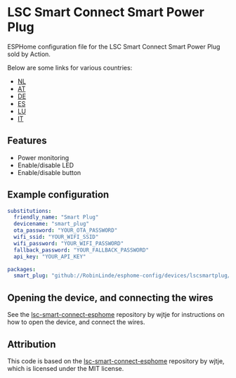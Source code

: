 # LSC Smart Connect Smart Power Plug

ESPHome configuration file for the LSC Smart Connect Smart Power Plug sold by Action.

Below are some links for various countries:

- [NL](https://www.action.com/nl-nl/p/3202087/lsc-smart-connect-slimme-stekker/)
- [AT](https://www.action.com/de-at/p/3202087/lsc-smart-connect-intelligenter-stecker/)
- [DE](https://www.action.com/de-de/p/3202087/lsc-smart-connect-intelligenter-stecker/)
- [ES](https://www.action.com/es-es/p/3202087/enchufe-inteligente-lsc-smart-connect/)
- [LU](https://www.action.com/fr-lu/p/3202087/prise-connectee-lsc-smart-connect/)
- [IT](https://www.action.com/it-it/p/3202087/presa-intelligente-lsc-smart-connect/)

## Features

- Power monitoring
- Enable/disable LED
- Enable/disable button

## Example configuration

```yaml
substitutions:
  friendly_name: "Smart Plug"
  devicename: "smart_plug"
  ota_password: "YOUR_OTA_PASSWORD"
  wifi_ssid: "YOUR_WIFI_SSID"
  wifi_password: "YOUR_WIFI_PASSWORD"
  fallback_password: "YOUR_FALLBACK_PASSWORD"
  api_key: "YOUR_API_KEY"

packages:
  smart_plug: "github://RobinLinde/esphome-config/devices/lscsmartplug/lscsmartplug.yaml@main"
```

## Opening the device, and connecting the wires

See the [lsc-smart-connect-esphome](https://github.com/wjtje/lsc-smart-connect-esphome/blob/main/power-plug/README.md) repository by wjtje for instructions on how to open the device, and connect the wires.

## Attribution

This code is based on the [lsc-smart-connect-esphome](https://github.com/wjtje/lsc-smart-connect-esphome) repository by wjtje, which is licensed under the MIT license.